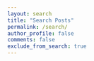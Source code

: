 ```yaml
---
layout: search
title: "Search Posts"
permalink: /search/
author_profile: false
comments: false
exclude_from_search: true
---
```

